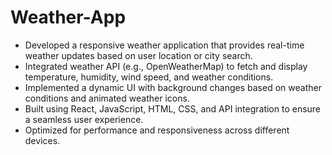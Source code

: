 ﻿# Weather-App
* Developed a responsive weather application that provides real-time weather updates based on user location or city search.
* Integrated weather API (e.g., OpenWeatherMap) to fetch and display temperature, humidity, wind speed, and weather conditions.
* Implemented a dynamic UI with background changes based on weather conditions and animated weather icons.
* Built using React, JavaScript, HTML, CSS, and API integration to ensure a seamless user experience.
* Optimized for performance and responsiveness across different devices.

